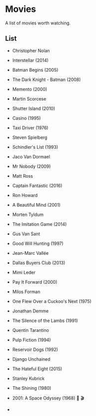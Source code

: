 # Movies

A list of movies worth watching.

## List

* Christopher Nolan
 * Interstellar (2014)
 * Batman Begins (2005)
 * The Dark Knight - Batman (2008)
 * Memento (2000)
 
* Martin Scorcese
 * Shutter Island (2010)
 * Casino (1995)
 * Taxi Driver (1976)
 
* Steven Spielberg
 * Schindler's List (1993)
 
* Jaco Van Dormael
 * Mr Nobody (2009)
  
* Matt Ross
 * Captain Fantastic (2016)

* Ron Howard
 * A Beautiful Mind (2001)
 
* Morten Tyldum
 * The Imitation Game (2014)
 
* Gus Van Sant
 * Good Will Hunting (1997)
 
* Jean-Marc Vallée
 * Dallas Buyers Club (2013)
 
* Mimi Leder
 * Pay It Forward (2000)
 
* Milos Forman
 * One Flew Over a Cuckoo's Next (1975)
 
* Jonathan Demme
 * The Silence of the Lambs (1991)
 
* Quentin Tarantino
 * Pulp Fiction (1994)
 * Reservoir Dogs (1992)
 * Django Unchained
 * The Hateful Eight (2015)
 
* Stanley Kubrick
 * The Shining (1980)
 * 2001: A Space Odyssey (1968) 👋 🎬 
 * 
